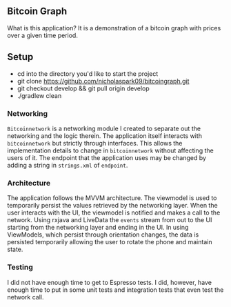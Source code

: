 ## Bitcoin Graph
What is this application? It is a demonstration of a bitcoin graph
with prices over a given time period. 

## Setup
- cd into the directory you'd like to start the project
- git clone https://github.com/nicholaspark09/bitcoingraph.git
- git checkout develop && git pull origin develop
- ./gradlew clean

### Networking
`Bitcoinnetwork` is a networking module I created to separate out
the networking and the logic therein. The application itself interacts
with `bitcoinnetwork` but strictly through interfaces. This allows
the implementation details to change in `bitcoinnetwork` without affecting
the users of it. The endpoint that the application uses may be changed
by adding a string in `strings.xml` of `endpoint`. 

### Architecture
The application follows the MVVM architecture. The viewmodel is used to 
temporarily persist the values retrieved by the networking layer. When
the user interacts with the UI, the viewmodel is notified and makes a call
to the network. Using rxjava and LiveData the `events` stream from out to 
the UI starting from the networking layer and ending in the UI. In using
ViewModels, which persist through orientation changes, the data is persisted
temporarily allowing the user to rotate the phone and maintain state.

### Testing
I did not have enough time to get to Espresso tests. I did, however,
have enough time to put in some unit tests and integration tests that 
even test the network call.